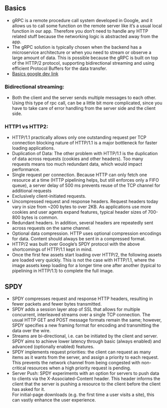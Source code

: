 ## Basics

* gRPC is a remote procedure call system developed in Google, and it allows us to call some function on the remote server like it’s a usual 
  local function in our app. Therefore you don’t need to handle any HTTP related stuff because the networking logic is abstracted away from the app.
* The gRPC solution is typically chosen when the backend has a microservice architecture or when you need to stream or observe a large amount of data. 
  This is possible because the gRPC is built on top of the HTTP/2 protocol, supporting bidirectional streaming and using efficient Protocol Buffers for 
  the data transfer. 
* [Basics google dev link](https://developer.android.com/guide/topics/connectivity/grpc?authuser=1)
### Bidirectional streaming:  
 * Both the client and the server sends multiple messages to each other. Using this type of rpc call, can be a little bit more complicated, 
   since you have to take care of error handling from the server side and the client side.
### HTTP1 vs HTTP2: 
 * HTTP/1.1 practically allows only one outstanding request per TCP connection blocking nature of HTTP/1.1 is a major bottleneck for faster loading applications.
 * Duplication of Data: The other problem with HTTP/1.1 is the duplication of data across requests (cookies and other headers). 
   Too many requests means too much redundant data, which would impact performance.
 * Single request per connection. Because HTTP can only fetch one resource at a time (HTTP pipelining helps, but still enforces only a FIFO queue), 
   a server delay of 500 ms prevents reuse of the TCP channel for additional requests 
 * Exclusively client-initiated requests.
 * Uncompressed request and response headers. Request headers today vary in size from ~200 bytes to over 2KB. As applications use more cookies and user agents expand features, 
   typical header sizes of 700-800 bytes is common. 
 * Redundant headers. In addition, several headers are repeatedly sent across requests on the same channel.
 * Optional data compression. HTTP uses optional compression encodings for data. Content should always be sent in a compressed format.
 * HTTP/2 was built over Google’s SPDY protocol with the above shortcomings of HTTP/1.1 kept in mind. 
 * Once the first few assets start loading over HTTP/2, the following assets are loaded very quickly. This is not the case with HTTP/1.1, 
   where the image assets keep loading for a longer time one after another (typical to pipelining in HTTP/1.1) to complete the full image.

 ## SPDY

 * SPDY compresses request and response HTTP headers, resulting in fewer packets and fewer bytes transmitted.
 * SPDY adds a session layer atop of SSL that allows for multiple concurrent, interleaved streams over a single TCP connection. The usual HTTP GET and POST message formats remain the same; 
   however, SPDY specifies a new framing format for encoding and transmitting the data over the wire.
 * Streams are bi-directional, i.e. can be initiated by the client and server. SPDY aims to achieve lower latency through basic (always enabled) and advanced (optionally enabled) features.
 * SPDY implements request priorities: the client can request as many items as it wants from the server, and assign a priority to each request. This prevents the network channel from being 
   congested with non-critical resources when a high priority request is pending. 
 * Server Push: SPDY experiments with an option for servers to push data to clients via the X-Associated-Content header. 
    This header informs the client that the server is pushing a resource to the client before the client has asked for it.  
    For initial-page downloads (e.g. the first time a user visits a site), this can vastly enhance the user experience.
 

